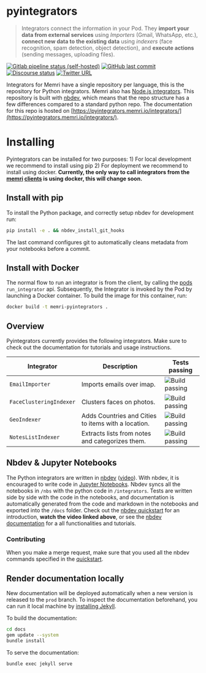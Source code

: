 # pyintegrators
> Integrators connect the information in your Pod. They <b>import your data from external services</b> using <i>Importers</i> (Gmail, WhatsApp, etc.), <b>connect new data to the existing data</b> using <i>indexers</i> (face recognition, spam detection, object detection), and <b>execute actions</b> (sending messages, uploading files).


[![Gitlab pipeline status (self-hosted)](https://img.shields.io/gitlab/pipeline/memri/pyintegrators/dev?gitlab_url=https%3A%2F%2Fgitlab.memri.io)](https://gitlab.memri.io/memri/pyintegrators/-/pipelines/latest)
[![GitHub last commit](https://img.shields.io/github/last-commit/memri/pyintegrators)](https://gitlab.memri.io/memri/pyintegrators/-/commits/dev)
[![Discourse status](https://img.shields.io/discourse/status?logo=Discourse&server=https%3A%2F%2Fdiscourse.memri.io)](https://discourse.memri.io) 
[![Twitter URL](https://img.shields.io/twitter/url?label=%40YourMemri&logo=twitter&style=plastic&url=https%3A%2F%2Ftwitter.com%2FYourMemri)](https://twitter.com/YourMemri)

Integrators for Memri have a single repository per language, this is the repository for Python integrators. Memri also has [Node.js integrators](https://gitlab.memri.io/memri/nodeintegrators). This repository is built with [nbdev](https://github.com/fastai/nbdev), which means that the repo structure has a few differences compared to a standard python repo. The documentation for this repo is hosted on [https://pyintegrators.memri.io/integrators/](https://pyintegrators.memri.io/integrators/).

# Installing
Pyintegrators can be installed for two purposes: 1) For local development we recommend to install using pip 2) For deployment we recommend to install using docker. **Currently, the only way to call integrators from the [memri](https://gitlab.memri.io/memri/browser-application) [clients](https://gitlab.memri.io/memri/ios-application)  is using docker, this will change soon.**

## Install with pip
To install the Python package, and correctly setup nbdev for development run:
```bash
pip install -e . && nbdev_install_git_hooks
```
The last command configures git to automatically cleans metadata from your notebooks before a commit.

## Install with Docker 
The normal flow to run an integrator is from the client, by calling the [pods](https://gitlab.memri.io/memri/pod) `run_integrator` api. Subsequently, the Integrator is invoked by the Pod by launching a Docker container. To build the image for this container, run:
```bash
docker build -t memri-pyintegrators .
```

## Overview
Pyintegrators currently provides the following integrators. Make sure to check out the documentation for tutorials and usage instructions.





| Integrator | Description | Tests passing |
|------------|-------------|---------------|
|`EmailImporter`|Imports emails over imap.| ![Build passing](https://gitlab.memri.io/memri/pyintegrators/-/raw/prod/assets/build-passing.svg "Build passing")|
|`FaceClusteringIndexer`|Clusters faces on photos.| ![Build passing](https://gitlab.memri.io/memri/pyintegrators/-/raw/prod/assets/build-passing.svg "Build passing")|
|`GeoIndexer`|Adds Countries and Cities to items with a location.| ![Build passing](https://gitlab.memri.io/memri/pyintegrators/-/raw/prod/assets/build-passing.svg "Build passing")|
|`NotesListIndexer`|Extracts lists from notes and categorizes them.| ![Build passing](https://gitlab.memri.io/memri/pyintegrators/-/raw/prod/assets/build-passing.svg "Build passing")|




## Nbdev & Jupyter Notebooks
The Python integrators are written in [nbdev](https://nbdev.fast.ai/) ([video](https://www.youtube.com/watch?v=9Q6sLbz37gk&t=1301s)). With nbdev, it is encouraged to write code in 
[Jupyter Notebooks](https://jupyter.readthedocs.io/en/latest/install/notebook-classic.html). Nbdev syncs all the notebooks in `/nbs` with the python code in `/integrators`. Tests are written side by side with the code in the notebooks, and documentation is automatically generated from the code and markdown in the notebooks and exported into the `/docs` folder. Check out the [nbdev quickstart](wiki/nbdev_quickstart.md) for an introduction, **watch the video linked above**, or see the [nbdev documentation](https://nbdev.fast.ai/) for a all functionalities and tutorials.

### Contributing
When you make a merge request, make sure that you used all the nbdev commands specified in the [quickstart](wiki/nbdev_quickstart.md).

## Render documentation locally
New documentation will be deployed automatically when a new version is released to the `prod`  branch. To inspect the documentation beforehand, you can run it local machine by [installing Jekyll](https://jekyllrb.com/docs/installation/).

To build the documentation:
```bash
cd docs
gem update --system 
bundle install
```

To serve the documentation:
```bash
bundle exec jekyll serve
```
